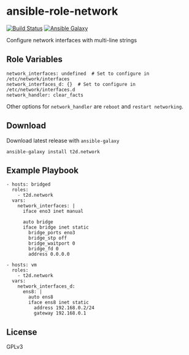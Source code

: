 ansible-role-network
=========
[![Build Status](https://travis-ci.org/t2d/ansible-role-network.svg?branch=master)](https://travis-ci.org/t2d/ansible-role-network)
[![Ansible Galaxy](http://img.shields.io/badge/ansible--galaxy-network-blue.svg)](https://galaxy.ansible.com/t2d/network/)

Configure network interfaces with multi-line strings

Role Variables
--------------

```
network_interfaces: undefined  # Set to configure in /etc/network/interfaces
network_interfaces_d: {}  # Set to configure in /etc/network/interfaces.d
network_handler: clear_facts
```

Other options for `network_handler` are `reboot` and `restart networking`.

Download
--------

Download latest release with `ansible-galaxy`

```
ansible-galaxy install t2d.network
```

Example Playbook
----------------

```
- hosts: bridged
  roles:
    - t2d.network
  vars:
    network_interfaces: |
      iface eno3 inet manual

      auto bridge
      iface bridge inet static
        bridge_ports eno3
        bridge_stp off       
        bridge_waitport 0    
        bridge_fd 0          
        address 0.0.0.0

- hosts: vm
  roles:
    - t2d.network
  vars:
    network_interfaces_d:
      ens8: |
        auto ens8
        iface ens8 inet static
          address 192.168.0.2/24
          gateway 192.168.0.1
```

License
-------

GPLv3

